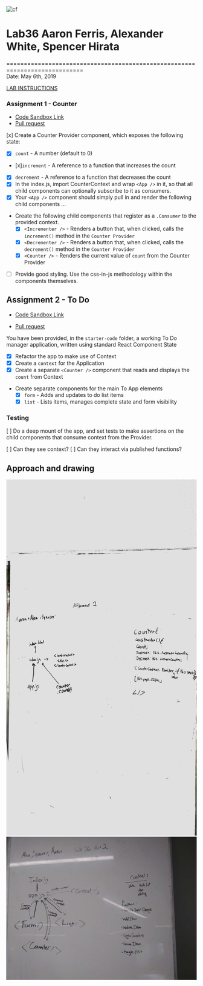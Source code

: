 ![cf](http://i.imgur.com/7v5ASc8.png)

# Lab36 Aaron Ferris, Alexander White, Spencer Hirata

============================================================================  
Date: May 6th, 2019

[LAB INSTRUCTIONS](./LAB.md)

### Assignment 1 - Counter

- [Code Sandbox Link](https://codesandbox.io/s/mqwzmm62y8)
- [Pull request]()

[x] Create a Counter Provider component, which exposes the following state:

- [x] `count` - A number (default to 0)
- [x]`increment` - A reference to a function that increases the count
- [x] `decrement` - A reference to a function that decreases the count
- [x] In the index.js, import CounterContext and wrap `<App />` in it, so that all child components can optionally subscribe to it as consumers.
- [x] Your `<App />` component should simply pull in and render the following child components ...
- Create the following child components that register as a `.Consumer` to the provided context.
  - [x] `<Incrementer />` - Renders a button that, when clicked, calls the `increment()` method in the `Counter Provider`
  - [x] `<Decrementer />` - Renders a button that, when clicked, calls the `decrement()` method in the `Counter Provider`
  - [x] `<Counter />` - Renders the current value of `count` from the Counter Provider
- [ ] Provide good styling. Use the css-in-js methodology within the components themselves.

## Assignment 2 - To Do

- [Code Sandbox Link](https://codesandbox.io/s/q75jyx4jjq)

- [Pull request]()

You have been provided, in the `starter-code` folder, a working To Do manager application, written using standard React Component State

- [x] Refactor the app to make use of Context
- [x] Create a `context` for the Application
- [x] Create a separate `<Counter />` component that reads and displays the `count` from Context
- Create separate components for the main To App elements
  - [x] `form` - Adds and updates to do list items
  - [x] `list` - Lists items, manages complete state and form visibility

### Testing

[ ] Do a deep mount of the app, and set tests to make assertions on the child components that consume context from the Provider.

[ ] Can they see context?
[ ] Can they interact via published functions?

## Approach and drawing

![UML1](./assets/Lab36uml1.jpg)
![UML2](./assets/Lab36uml2.jpg)
